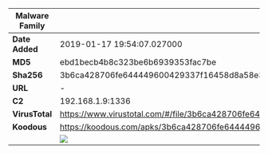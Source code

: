 | Malware Family | SpyNote                                                      |
| -------------- | ------------------------------------------------------------ |
| **Date Added** | 2019-01-17 19:54:07.027000                                                   |
| **MD5**        | ebd1becb4b8c323be6b6939353fac7be                             |
| **Sha256**     | 3b6ca428706fe644449600429337f16458d8a58e3323650de3f10d1cf5a126de |
| **URL**        | -                                                            |
| **C2**         | 192.168.1.9:1336 |
| **VirusTotal** | https://www.virustotal.com/#/file/3b6ca428706fe644449600429337f16458d8a58e3323650de3f10d1cf5a126de/detection |
| **Koodous**    | https://koodous.com/apks/3b6ca428706fe644449600429337f16458d8a58e3323650de3f10d1cf5a126de |
|                | ![](../assets/3b6ca428706fe644449600429337f16458d8a58e3323650de3f10d1cf5a126de.png) |